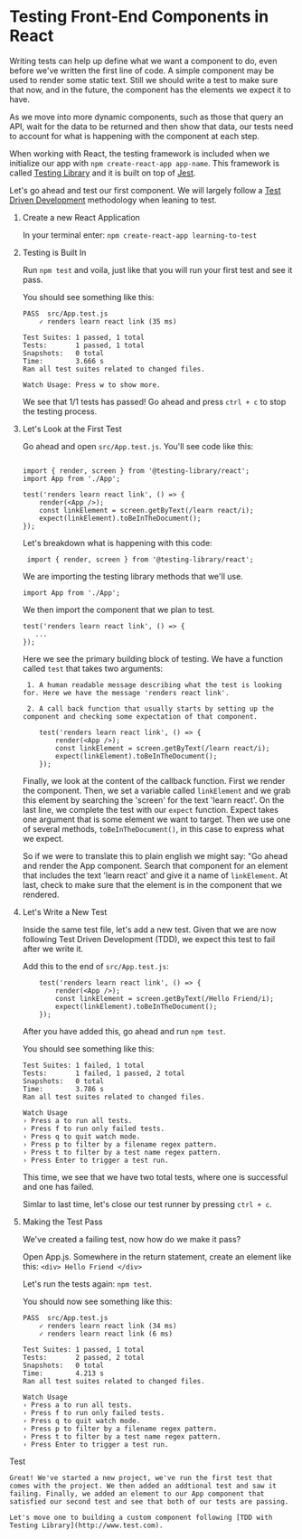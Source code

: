 # Testing Front-End Components in React

Writing tests can help up define what we want a component to do, even before we've written the first line of code. A simple component may be used to render some static text. Still we should write a test to make sure that now, and in the future, the component has the elements we expect it to have. 

As we move into more dynamic components, such as those that query an API, wait for the data to be returned and then show that data, our tests need to account for what is happening with the component at each step. 

When working with React, the testing framework is included when we initialize our app with `npm create-react-app app-name`. This framework is called [Testing Library](https://testing-library.com/) and it is built on top of [Jest](https://jestjs.io/).

Let's go ahead and test our first component. We will largely follow a [Test Driven Development](https://www.guru99.com/test-driven-development.html) methodology when leaning to test.

1. Create a new React Application

    In your terminal enter: `npm create-react-app learning-to-test`

2. Testing is Built In

    Run `npm test` and voila, just like that you will run your first test and see it pass. 

    You should see something like this: 

    ```
    PASS  src/App.test.js
        ✓ renders learn react link (35 ms)

    Test Suites: 1 passed, 1 total
    Tests:       1 passed, 1 total
    Snapshots:   0 total
    Time:        3.666 s
    Ran all test suites related to changed files.

    Watch Usage: Press w to show more.
    ```

    We see that 1/1 tests has passed! Go ahead and press `ctrl + c` to stop the testing process.

3. Let's Look at the First Test

    Go ahead and open `src/App.test.js`. You'll see code like this:
    
    ```

    import { render, screen } from '@testing-library/react';
    import App from './App';

    test('renders learn react link', () => {
        render(<App />);
        const linkElement = screen.getByText(/learn react/i);
        expect(linkElement).toBeInTheDocument();
    });

    ```

    Let's breakdown what is happening with this code: 
    
    ` import { render, screen } from '@testing-library/react';`

    We are importing the testing library methods that we'll use.

    `import App from './App';`

    We then import the component that we plan to test. 

    ```
    test('renders learn react link', () => {
       ...
    });
    ```

    Here we see the primary building block of testing. We have a function called `test` that takes two arguments: 
       
        1. A human readable message describing what the test is looking for. Here we have the message 'renders react link'.

        2. A call back function that usually starts by setting up the component and checking some expectation of that component.

    ```
        test('renders learn react link', () => {
            render(<App />);
            const linkElement = screen.getByText(/learn react/i);
            expect(linkElement).toBeInTheDocument();
        });
    ```

    Finally, we look at the content of the callback function. First we render the component. Then, we set a variable called `linkElement` and we grab this element by searching the 'screen' for the text 'learn react'.
    On the last line, we complete the test with our `expect` function. Expect takes one argument that is some element we want to target. Then we use one of several methods, `toBeInTheDocument()`, in this case to express what we expect.

    So if we were to translate this to plain english we might say: 
    "Go ahead and render the App component. Search that component for an element that includes the text 'learn react' and give it a name of `linkElement`. At last, check to make sure that the element is in the component that we rendered. 

4. Let's Write a New Test

    Inside the same test file, let's add a new test. Given that we are now following Test Driven Development (TDD), we expect this test to fail after we write it. 

    Add this to the end of `src/App.test.js`: 

    ```
        test('renders learn react link', () => {
            render(<App />);
            const linkElement = screen.getByText(/Hello Friend/i);
            expect(linkElement).toBeInTheDocument();
        });
    ```

    After you have added this, go ahead and run `npm test`. 

    You should see something like this: 

    ```
    Test Suites: 1 failed, 1 total
    Tests:       1 failed, 1 passed, 2 total
    Snapshots:   0 total
    Time:        3.786 s
    Ran all test suites related to changed files.

    Watch Usage
    › Press a to run all tests.
    › Press f to run only failed tests.
    › Press q to quit watch mode.
    › Press p to filter by a filename regex pattern.
    › Press t to filter by a test name regex pattern.
    › Press Enter to trigger a test run.
    ```
    
    This time, we see that we have two total tests, where one is successful and one has failed. 

    Simlar to last time, let's close our test runner by pressing `ctrl + c`. 

4. Making the Test Pass

    We've created a failing test, now how do we make it pass?

    Open App.js. Somewhere in the return statement, create an element like this:
    `<div> Hello Friend </div>`

    Let's run the tests again: `npm test`.

    You should now see something like this: 

    ```
    PASS  src/App.test.js
        ✓ renders learn react link (34 ms)
        ✓ renders learn react link (6 ms)

    Test Suites: 1 passed, 1 total
    Tests:       2 passed, 2 total
    Snapshots:   0 total
    Time:        4.213 s
    Ran all test suites related to changed files.

    Watch Usage
    › Press a to run all tests.
    › Press f to run only failed tests.
    › Press q to quit watch mode.
    › Press p to filter by a filename regex pattern.
    › Press t to filter by a test name regex pattern.
    › Press Enter to trigger a test run.
    ```
Test

    Great! We've started a new project, we've run the first test that comes with the project. We then added an addtional test and saw it failing. Finally, we added an element to our App component that satisfied our second test and see that both of our tests are passing. 

    Let's move one to building a custom component following [TDD with Testing Library](http://www.test.com).

